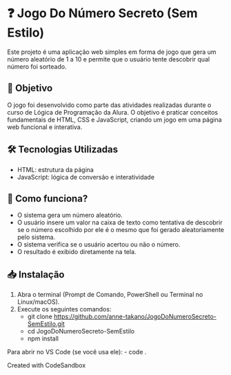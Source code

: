 # ❓ Jogo Do Número Secreto (Sem Estilo)
Este projeto é uma aplicação web simples em forma de jogo que gera um número aleatório de 1 a 10 e permite que o usuário tente descobrir qual número foi sorteado.

## 🎯 Objetivo

O jogo foi desenvolvido como parte das atividades realizadas durante o curso de Lógica de Programação da Alura. O objetivo é praticar conceitos fundamentais de HTML, CSS e JavaScript, criando um jogo em uma página web funcional e interativa.

## 🛠️ Tecnologias Utilizadas

- HTML: estrutura da página
- JavaScript: lógica de conversão e interatividade

## 🚀 Como funciona?

- O sistema gera um número aleatório.
- O usuário insere um valor na caixa de texto como tentativa de descobrir se o número escolhido por ele é o mesmo que foi gerado aleatoriamente pelo sistema.
- O sistema verifica se o usuário acertou ou não o número.
- O resultado é exibido diretamente na tela.

## 📥 Instalação  

1. Abra o terminal (Prompt de Comando, PowerShell ou Terminal no Linux/macOS).
2. Execute os seguintes comandos:
   - git clone https://github.com/anne-takano/JogoDoNumeroSecreto-SemEstilo.git
   - cd JogoDoNumeroSecreto-SemEstilo
   - npm install

Para abrir no VS Code (se você usa ele):
    - code .


Created with CodeSandbox
